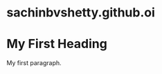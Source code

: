 # sachinbvshetty.github.oi
<!DOCTYPE html>
<html>
<body>

<h1>My First Heading</h1>

<p>My first paragraph.</p>

</body>
</html>
